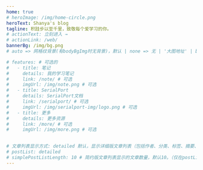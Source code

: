 ```yaml
---
home: true
# heroImage: /img/home-circle.png
heroText: Shanya's blog
tagline: 积跬步以至千里，致敬每个爱学习的你。
# actionText: 立刻进入 →
# actionLink: /web/
bannerBg: /img/bg.png
# auto => 网格纹背景(有bodyBgImg时无背景)，默认 | none => 无 | '大图地址' | background: 自定义背景样式       提示：如发现文本颜色不适应你的背景时可以到palette.styl修改$bannerTextColor变量

# features: # 可选的
#   - title: 笔记
#     details: 我的学习笔记
#     link: /note/ # 可选
#     imgUrl: /img/note.png # 可选
#   - title: SerialPort
#     details: SerialPort文档
#     link: /serialport/ # 可选
#     imgUrl: /img/serialport-img/logo.png # 可选
#   - title: 更多
#     details: 更多资源
#     link: /more/ # 可选
#     imgUrl: /img/more.png # 可选
  

# 文章列表显示方式: detailed 默认，显示详细版文章列表（包括作者、分类、标签、摘要、分页等）| simple => 显示简约版文章列表（仅标题和日期）| none 不显示文章列表
# postList: detailed
# simplePostListLength: 10 # 简约版文章列表显示的文章数量，默认10。（仅在postList设置为simple时生效）
---
```



<!-- 小熊猫 -->
<!-- <img src="/img/panda-waving.png" class="panda no-zoom" style="width: 130px;height: 115px;opacity: 0.8;margin-bottom: -4px;padding-bottom:0;position: fixed;bottom: 0;left: 0.5rem;z-index: 1;"> -->
